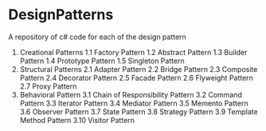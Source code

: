 # DesignPatterns
A repository of c# code for each of the design pattern

1. Creational Patterns
	1.1 Factory Pattern
	1.2 Abstract Pattern
	1.3 Builder Pattern
	1.4 Prototype Pattern
	1.5 Singleton Pattern
2. Structural Patterns
	2.1 Adapter Pattern
	2.2 Bridge Pattern
	2.3 Composite Pattern
	2.4 Decorator Pattern
	2.5 Facade Pattern
	2.6 Flyweight Pattern
	2.7 Proxy Pattern
3. Behavioral Pattern
	3.1 Chain of Responsibility Pattern
	3.2 Command Pattern
	3.3 Iterator Pattern
	3.4 Mediator Pattern
	3.5 Memento Pattern
	3.6 Observer Pattern
	3.7 State Pattern
	3.8 Strategy Pattern
	3.9 Template Method Pattern
	3.10 Visitor Pattern

